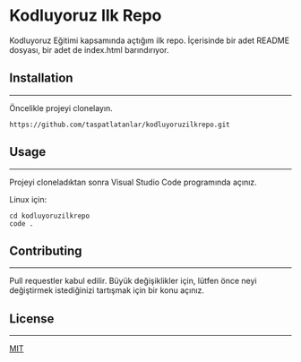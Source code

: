 # Kodluyoruz Ilk Repo
Kodluyoruz Eğitimi kapsamında açtığım ilk repo.
İçerisinde bir adet README dosyası, bir adet de index.html barındırıyor.

## Installation
---
Öncelikle projeyi clonelayın.
```
https://github.com/taspatlatanlar/kodluyoruzilkrepo.git
```

## Usage
---
Projeyi cloneladıktan sonra Visual Studio Code programında açınız.

Linux için:

```
cd kodluyoruzilkrepo
code .
```

## Contributing
---
Pull requestler kabul edilir. Büyük değişiklikler için, lütfen önce neyi değiştirmek istediğinizi tartışmak için bir konu açınız.

## License
---
[MIT](https://choosealicense.com/licenses/mit/)